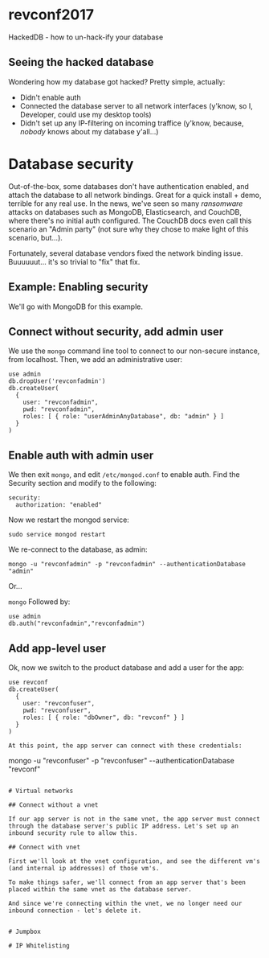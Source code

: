 # revconf2017
HackedDB - how to un-hack-ify your database

## Seeing the hacked database

Wondering how my database got hacked? Pretty simple, actually:
 - Didn't enable auth
 - Connected the database server to all network interfaces (y'know, so I, Developer, could use my desktop tools)
 - Didn't set up any IP-filtering on incoming traffice (y'know, because, *nobody* knows about my database y'all...)


# Database security

Out-of-the-box, some databases don't have authentication enabled, and attach the database to all network bindings. Great for a quick install + demo, terrible for any real use. In the news, we've seen so many *ransomware* attacks on databases such as MongoDB, Elasticsearch, and CouchDB, where there's no initial auth configured. The CouchDB docs even call this scenario an "Admin party" (not sure why they chose to  make light of this scenario, but...).

Fortunately, several database vendors fixed the network binding issue. Buuuuuut... it's so trivial to "fix" that fix.

## Example: Enabling security

We'll go with MongoDB for this example.

## Connect without security, add admin user

We use the `mongo` command line tool to connect to our non-secure instance, from localhost. Then, we add an administrative user:

```
use admin
db.dropUser('revconfadmin')
db.createUser(
  {
    user: "revconfadmin",
    pwd: "revconfadmin",
    roles: [ { role: "userAdminAnyDatabase", db: "admin" } ]
  }
)
```

## Enable auth with admin user

We then exit `mongo`, and edit `/etc/mongod.conf` to enable auth. Find the Security section and modify to the following:

```
security:
  authorization: "enabled"
```

Now we restart the mongod service:

`sudo service mongod restart`

We re-connect to the database, as admin:

`mongo -u "revconfadmin" -p "revconfadmin" --authenticationDatabase "admin"`

Or...

`mongo`
Followed by:
```
use admin
db.auth("revconfadmin","revconfadmin")
```

## Add app-level user

Ok, now we switch to the product database and add a user for the app:

```
use revconf
db.createUser(
  {
    user: "revconfuser",
    pwd: "revconfuser",
    roles: [ { role: "dbOwner", db: "revconf" } ]
  }
)

At this point, the app server can connect with these credentials:

```

mongo -u "revconfuser" -p "revconfuser" --authenticationDatabase "revconf"

```

# Virtual networks

## Connect without a vnet

If our app server is not in the same vnet, the app server must connect through the database server's public IP address. Let's set up an inbound security rule to allow this.

## Connect with vnet

First we'll look at the vnet configuration, and see the different vm's (and internal ip addresses) of those vm's.

To make things safer, we'll connect from an app server that's been placed within the same vnet as the database server.

And since we're connecting within the vnet, we no longer need our inbound connection - let's delete it.


# Jumpbox

# IP Whitelisting


